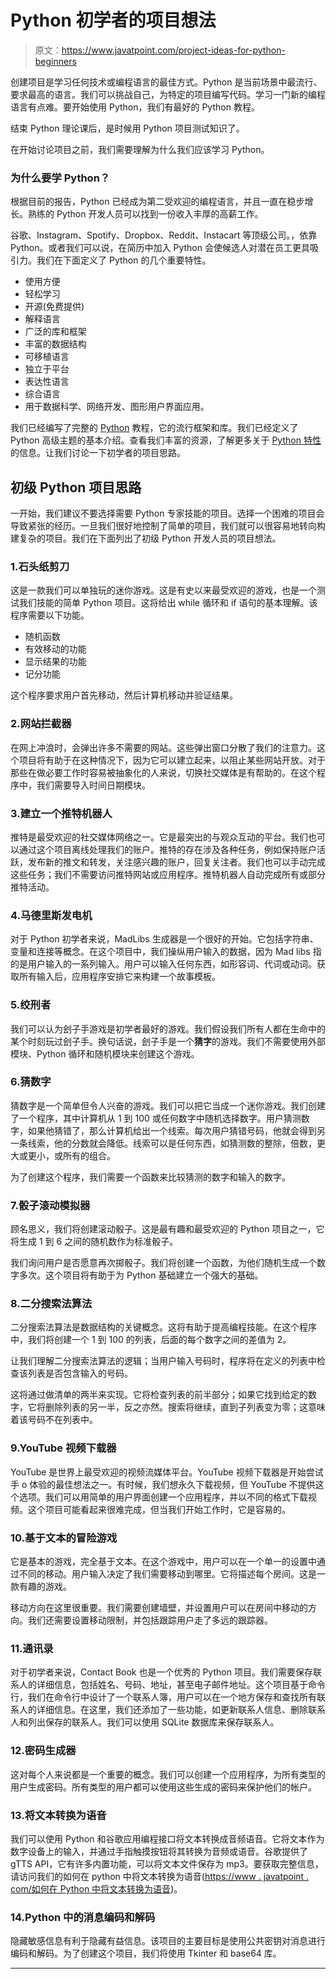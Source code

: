 # Python 初学者的项目想法

> 原文：<https://www.javatpoint.com/project-ideas-for-python-beginners>

创建项目是学习任何技术或编程语言的最佳方式。Python 是当前场景中最流行、要求最高的语言。我们可以挑战自己，为特定的项目编写代码。学习一门新的编程语言有点难。要开始使用 Python，我们有最好的 Python 教程。

结束 Python 理论课后，是时候用 Python 项目测试知识了。

在开始讨论项目之前，我们需要理解为什么我们应该学习 Python。

### 为什么要学 Python？

根据目前的报告，Python 已经成为第二受欢迎的编程语言，并且一直在稳步增长。熟练的 Python 开发人员可以找到一份收入丰厚的高薪工作。

谷歌、Instagram、Spotify、Dropbox、Reddit、Instacart 等顶级公司。，依靠 Python。或者我们可以说，在简历中加入 Python 会使候选人对潜在员工更具吸引力。我们在下面定义了 Python 的几个重要特性。

*   使用方便
*   轻松学习
*   开源(免费提供)
*   解释语言
*   广泛的库和框架
*   丰富的数据结构
*   可移植语言
*   独立于平台
*   表达性语言
*   综合语言
*   用于数据科学、网络开发、图形用户界面应用。

我们已经编写了完整的 [Python](https://www.javatpoint.com/python-tutorial) 教程，它的流行框架和库。我们已经定义了 Python 高级主题的基本介绍。查看我们丰富的资源，了解更多关于 [Python 特性](http://www.javatpoint/python-features)的信息。让我们讨论一下初学者的项目思路。

## 初级 Python 项目思路

一开始，我们建议不要选择需要 Python 专家技能的项目。选择一个困难的项目会导致紧张的经历。一旦我们很好地控制了简单的项目，我们就可以很容易地转向构建复杂的项目。我们在下面列出了初级 Python 开发人员的项目想法。

### 1.石头纸剪刀

这是一款我们可以单独玩的迷你游戏。这是有史以来最受欢迎的游戏，也是一个测试我们技能的简单 Python 项目。这将给出 while 循环和 if 语句的基本理解。该程序需要以下功能。

*   随机函数
*   有效移动的功能
*   显示结果的功能
*   记分功能

这个程序要求用户首先移动，然后计算机移动并验证结果。

### 2.网站拦截器

在网上冲浪时，会弹出许多不需要的网站。这些弹出窗口分散了我们的注意力。这个项目将有助于在这种情况下，因为它可以建立起来，以阻止某些网站开放。对于那些在做必要工作时容易被抽象化的人来说，切换社交媒体是有帮助的。在这个程序中，我们需要导入时间日期模块。

### 3.建立一个推特机器人

推特是最受欢迎的社交媒体网络之一。它是最突出的与观众互动的平台。我们也可以通过这个项目离线处理我们的账户。推特的存在涉及各种任务，例如保持账户活跃，发布新的推文和转发，关注感兴趣的账户，回复关注者。我们也可以手动完成这些任务；我们不需要访问推特网站或应用程序。推特机器人自动完成所有或部分推特活动。

### 4.马德里斯发电机

对于 Python 初学者来说，MadLibs 生成器是一个很好的开始。它包括字符串、变量和连接等概念。在这个项目中，我们操纵用户输入的数据，因为 Mad libs 指的是用户输入的一系列输入。用户可以输入任何东西，如形容词、代词或动词。获取所有输入后，应用程序安排它来构建一个故事模板。

### 5.绞刑者

我们可以认为刽子手游戏是初学者最好的游戏。我们假设我们所有人都在生命中的某个时刻玩过刽子手。换句话说，刽子手是一个**猜字**的游戏。我们不需要使用外部模块、Python 循环和随机模块来创建这个游戏。

### 6.猜数字

猜数字是一个简单但令人兴奋的游戏。我们可以把它当成一个迷你游戏。我们创建了一个程序，其中计算机从 1 到 100 或任何数字中随机选择数字。用户猜测数字，如果他猜错了，那么计算机给出一个线索。每次用户猜错号码，他就会得到另一条线索，他的分数就会降低。线索可以是任何东西，如猜测数的整除，倍数，更大或更小，或所有的组合。

为了创建这个程序，我们需要一个函数来比较猜测的数字和输入的数字。

### 7.骰子滚动模拟器

顾名思义，我们将创建滚动骰子。这是最有趣和最受欢迎的 Python 项目之一，它将生成 1 到 6 之间的随机数作为标准骰子。

我们询问用户是否愿意再次掷骰子。我们将创建一个函数，为他们随机生成一个数字多次。这个项目将有助于为 Python 基础建立一个强大的基础。

### 8.二分搜索法算法

二分搜索法算法是数据结构的关键概念。这将有助于提高编程技能。在这个程序中，我们将创建一个 1 到 100 的列表，后面的每个数字之间的差值为 2。

让我们理解二分搜索法算法的逻辑；当用户输入号码时，程序将在定义的列表中检查该列表是否包含输入的号码。

这将通过做清单的两半来实现。它将检查列表的前半部分；如果它找到给定的数字，它将删除列表的另一半，反之亦然。搜索将继续，直到子列表变为零；这意味着该号码不在列表中。

### 9.YouTube 视频下载器

YouTube 是世界上最受欢迎的视频流媒体平台。YouTube 视频下载器是开始尝试手 o 体验的最佳想法之一。有时候，我们想永久下载视频，但 YouTube 不提供这个选项。我们可以用简单的用户界面创建一个应用程序，并以不同的格式下载视频。这个项目可能看起来很难完成，但当我们开始工作时，它是容易的。

### 10.基于文本的冒险游戏

它是基本的游戏，完全基于文本。在这个游戏中，用户可以在一个单一的设置中通过不同的移动。用户输入决定了我们需要移动到哪里。它将描述每个房间。这是一款有趣的游戏。

移动方向在这里很重要。我们需要创建墙壁，并设置用户可以在房间中移动的方向。我们还需要设置移动限制，并包括跟踪用户走了多远的跟踪器。

### 11.通讯录

对于初学者来说，Contact Book 也是一个优秀的 Python 项目。我们需要保存联系人的详细信息，包括姓名、号码、地址，甚至电子邮件地址。这个项目基于命令行，我们在命令行中设计了一个联系人簿，用户可以在一个地方保存和查找所有联系人的详细信息。在这里，我们还添加了一些功能，如更新联系人信息、删除联系人和列出保存的联系人。我们可以使用 SQLite 数据库来保存联系人。

### 12.密码生成器

这对每个人来说都是一个重要的概念。我们可以创建一个应用程序，为所有类型的用户生成密码。所有类型的用户都可以使用这些生成的密码来保护他们的帐户。

### 13.将文本转换为语音

我们可以使用 Python 和谷歌应用编程接口将文本转换成音频语音。它将文本作为数字设备上的输入，并通过手指触摸按钮将其转换为音频或语音。谷歌提供了 gTTS API，它有许多内置功能，可以将文本文件保存为 mp3。要获取完整信息，请访问我们的如何在 python 中将文本转换为语音([https://www . javatpoint . com/如何在 Python 中将文本转换为语音](https://www.javatpoint.com/how-to-convert-text-to-speech-in-python))。

### 14.Python 中的消息编码和解码

隐藏敏感信息有利于隐藏有益信息。该项目的主要目标是使用公共密钥对消息进行编码和解码。为了创建这个项目，我们将使用 Tkinter 和 base64 库。

* * *